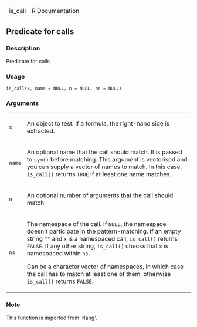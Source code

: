 |          |                 |
|----------|----------------:|
| is\_call | R Documentation |

## Predicate for calls

### Description

Predicate for calls

### Usage

    is_call(x, name = NULL, n = NULL, ns = NULL)

### Arguments

<table data-summary="R argblock">
<tbody>
<tr class="odd" data-valign="top">
<td><code>x</code></td>
<td><p>An object to test. If a formula, the right-hand side is extracted.</p></td>
</tr>
<tr class="even" data-valign="top">
<td><code>name</code></td>
<td><p>An optional name that the call should match. It is passed to <code>sym()</code> before matching. This argument is vectorised and you can supply a vector of names to match. In this case, <code>is_call()</code> returns <code>TRUE</code> if at least one name matches.</p></td>
</tr>
<tr class="odd" data-valign="top">
<td><code>n</code></td>
<td><p>An optional number of arguments that the call should match.</p></td>
</tr>
<tr class="even" data-valign="top">
<td><code>ns</code></td>
<td><p>The namespace of the call. If <code>NULL</code>, the namespace doesn't participate in the pattern-matching. If an empty string <code>""</code> and <code>x</code> is a namespaced call, <code>is_call()</code> returns <code>FALSE</code>. If any other string, <code>is_call()</code> checks that <code>x</code> is namespaced within <code>ns</code>.</p>
<p>Can be a character vector of namespaces, in which case the call has to match at least one of them, otherwise <code>is_call()</code> returns <code>FALSE</code>.</p></td>
</tr>
</tbody>
</table>

### Note

This function is imported from 'rlang'.

<link rel="stylesheet" type="text/css" href="../css/md-styles.css"></link>
